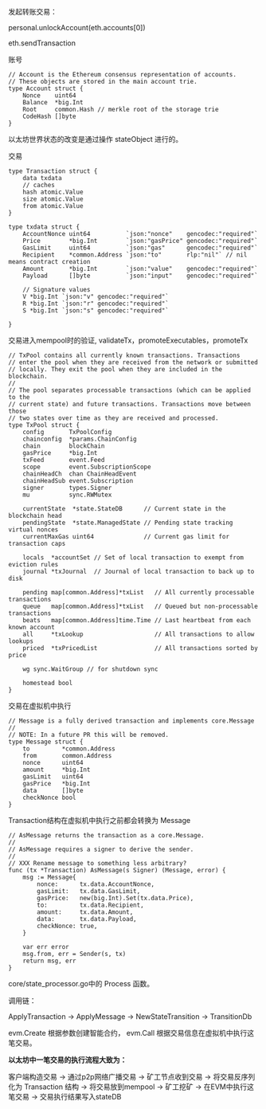 发起转账交易：

personal.unlockAccount\(eth.accounts\[0\]\)

eth.sendTransaction

账号

```
// Account is the Ethereum consensus representation of accounts.
// These objects are stored in the main account trie.
type Account struct {
    Nonce    uint64
    Balance  *big.Int
    Root     common.Hash // merkle root of the storage trie
    CodeHash []byte
}
```

以太坊世界状态的改变是通过操作 stateObject 进行的。

交易

    type Transaction struct {
        data txdata
        // caches
        hash atomic.Value
        size atomic.Value
        from atomic.Value
    }

    type txdata struct {
        AccountNonce uint64          `json:"nonce"    gencodec:"required"`
        Price        *big.Int        `json:"gasPrice" gencodec:"required"`
        GasLimit     uint64          `json:"gas"      gencodec:"required"`
        Recipient    *common.Address `json:"to"       rlp:"nil"` // nil means contract creation
        Amount       *big.Int        `json:"value"    gencodec:"required"`
        Payload      []byte          `json:"input"    gencodec:"required"`

        // Signature values
        V *big.Int `json:"v" gencodec:"required"`
        R *big.Int `json:"r" gencodec:"required"`
        S *big.Int `json:"s" gencodec:"required"`

    }

交易进入mempool时的验证, validateTx，promoteExecutables，promoteTx

```
// TxPool contains all currently known transactions. Transactions
// enter the pool when they are received from the network or submitted
// locally. They exit the pool when they are included in the blockchain.
//
// The pool separates processable transactions (which can be applied to the
// current state) and future transactions. Transactions move between those
// two states over time as they are received and processed.
type TxPool struct {
    config       TxPoolConfig
    chainconfig  *params.ChainConfig
    chain        blockChain
    gasPrice     *big.Int
    txFeed       event.Feed
    scope        event.SubscriptionScope
    chainHeadCh  chan ChainHeadEvent
    chainHeadSub event.Subscription
    signer       types.Signer
    mu           sync.RWMutex

    currentState  *state.StateDB      // Current state in the blockchain head
    pendingState  *state.ManagedState // Pending state tracking virtual nonces
    currentMaxGas uint64              // Current gas limit for transaction caps

    locals  *accountSet // Set of local transaction to exempt from eviction rules
    journal *txJournal  // Journal of local transaction to back up to disk

    pending map[common.Address]*txList   // All currently processable transactions
    queue   map[common.Address]*txList   // Queued but non-processable transactions
    beats   map[common.Address]time.Time // Last heartbeat from each known account
    all     *txLookup                    // All transactions to allow lookups
    priced  *txPricedList                // All transactions sorted by price

    wg sync.WaitGroup // for shutdown sync

    homestead bool
}
```

交易在虚拟机中执行

```
// Message is a fully derived transaction and implements core.Message
//
// NOTE: In a future PR this will be removed.
type Message struct {
    to         *common.Address
    from       common.Address
    nonce      uint64
    amount     *big.Int
    gasLimit   uint64
    gasPrice   *big.Int
    data       []byte
    checkNonce bool
}
```

Transaction结构在虚拟机中执行之前都会转换为 Message

```
// AsMessage returns the transaction as a core.Message.
//
// AsMessage requires a signer to derive the sender.
//
// XXX Rename message to something less arbitrary?
func (tx *Transaction) AsMessage(s Signer) (Message, error) {
    msg := Message{
        nonce:      tx.data.AccountNonce,
        gasLimit:   tx.data.GasLimit,
        gasPrice:   new(big.Int).Set(tx.data.Price),
        to:         tx.data.Recipient,
        amount:     tx.data.Amount,
        data:       tx.data.Payload,
        checkNonce: true,
    }

    var err error
    msg.from, err = Sender(s, tx)
    return msg, err
}
```

core/state\_processor.go中的 Process 函数。

调用链：

ApplyTransaction -&gt; ApplyMessage -&gt; NewStateTransition -&gt; TransitionDb

evm.Create 根据参数创建智能合约， evm.Call 根据交易信息在虚拟机中执行这笔交易。

**以太坊中一笔交易的执行流程大致为：**

客户端构造交易 -&gt; 通过p2p网络广播交易 -&gt; 矿工节点收到交易 -&gt; 将交易反序列化为 Transaction 结构 -&gt; 将交易放到mempool -&gt; 矿工挖矿 -&gt; 在EVM中执行这笔交易 -&gt; 交易执行结果写入stateDB

